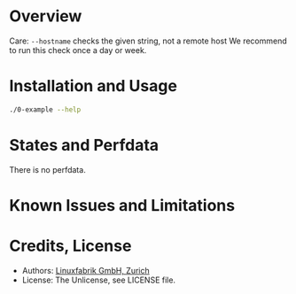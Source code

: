 # Overview

Care: `--hostname` checks the given string, not a remote host
We recommend to run this check once a day or week.



# Installation and Usage

```bash
./0-example --help
```


# States and Perfdata

There is no perfdata.


# Known Issues and Limitations


# Credits, License

* Authors: [Linuxfabrik GmbH, Zurich](https://www.linuxfabrik.ch)
* License: The Unlicense, see LICENSE file.

